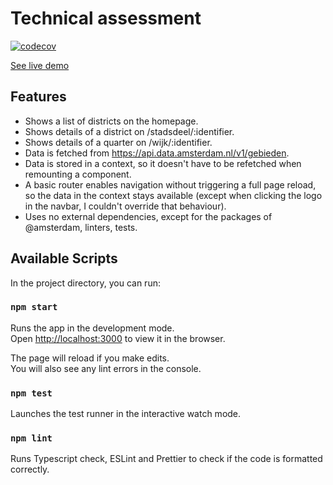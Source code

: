 # Technical assessment

[![codecov](https://codecov.io/gh/ArthurWD/assessment-data-amsterdam/graph/badge.svg?token=BRKT4NI3IA)](https://codecov.io/gh/ArthurWD/assessment-data-amsterdam)

[See live demo](https://assessment-data-amsterdam.onrender.com)

## Features

- Shows a list of districts on the homepage.
- Shows details of a district on /stadsdeel/:identifier.
- Shows details of a quarter on /wijk/:identifier.
- Data is fetched from https://api.data.amsterdam.nl/v1/gebieden.
- Data is stored in a context, so it doesn't have to be refetched when remounting a component.
- A basic router enables navigation without triggering a full page reload, so the data in the context stays available (except when clicking the logo in the navbar, I couldn't override that behaviour).
- Uses no external dependencies, except for the packages of @amsterdam, linters, tests.

## Available Scripts

In the project directory, you can run:

### `npm start`

Runs the app in the development mode.\
Open [http://localhost:3000](http://localhost:3000) to view it in the browser.

The page will reload if you make edits.\
You will also see any lint errors in the console.

### `npm test`

Launches the test runner in the interactive watch mode.

### `npm lint`

Runs Typescript check, ESLint and Prettier to check if the code is formatted correctly.
